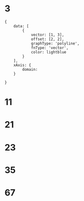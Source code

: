 # 3
```function-plot
{
	data: [
		{
		    vector: [1, 3],
		    offset: [2, 2],
		    graphType: 'polyline',
		    fnType: 'vector',
		    color: lightblue
		}
	],
	xAxis: {
		domain:
	}
	
}
```
# 11
# 21
# 23
# 35
# 67